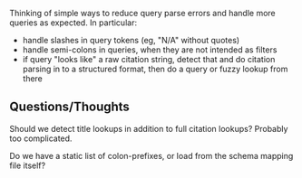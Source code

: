 

Thinking of simple ways to reduce query parse errors and handle more queries as
expected. In particular:

- handle slashes in query tokens (eg, "N/A" without quotes)
- handle semi-colons in queries, when they are not intended as filters
- if query "looks like" a raw citation string, detect that and do citation
  parsing in to a structured format, then do a query or fuzzy lookup from there


## Questions/Thoughts

Should we detect title lookups in addition to full citation lookups? Probably
too complicated.

Do we have a static list of colon-prefixes, or load from the schema mapping
file itself?
